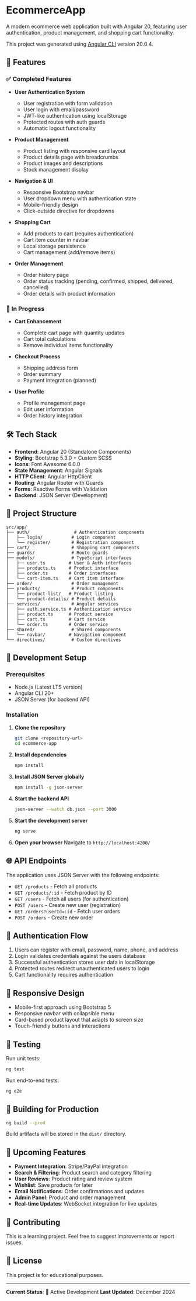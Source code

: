 # EcommerceApp

A modern ecommerce web application built with Angular 20, featuring user authentication, product management, and shopping cart functionality.

This project was generated using [Angular CLI](https://github.com/angular/angular-cli) version 20.0.4.

## 🚀 Features

### ✅ Completed Features
- **User Authentication System**
  - User registration with form validation
  - User login with email/password
  - JWT-like authentication using localStorage
  - Protected routes with auth guards
  - Automatic logout functionality

- **Product Management**
  - Product listing with responsive card layout
  - Product details page with breadcrumbs
  - Product images and descriptions
  - Stock management display

- **Navigation & UI**
  - Responsive Bootstrap navbar
  - User dropdown menu with authentication state
  - Mobile-friendly design
  - Click-outside directive for dropdowns

- **Shopping Cart**
  - Add products to cart (requires authentication)
  - Cart item counter in navbar
  - Local storage persistence
  - Cart management (add/remove items)

- **Order Management**
  - Order history page
  - Order status tracking (pending, confirmed, shipped, delivered, cancelled)
  - Order details with product information

### 🔄 In Progress
- **Cart Enhancement**
  - Complete cart page with quantity updates
  - Cart total calculations
  - Remove individual items functionality

- **Checkout Process**
  - Shipping address form
  - Order summary
  - Payment integration (planned)

- **User Profile**
  - Profile management page
  - Edit user information
  - Order history integration

## 🛠️ Tech Stack

- **Frontend**: Angular 20 (Standalone Components)
- **Styling**: Bootstrap 5.3.0 + Custom SCSS
- **Icons**: Font Awesome 6.0.0
- **State Management**: Angular Signals
- **HTTP Client**: Angular HttpClient
- **Routing**: Angular Router with Guards
- **Forms**: Reactive Forms with Validation
- **Backend**: JSON Server (Development)

## 📁 Project Structure

```
src/app/
├── auth/                 # Authentication components
│   ├── login/           # Login component
│   └── register/        # Registration component
├── cart/                # Shopping cart components
├── guards/              # Route guards
├── models/              # TypeScript interfaces
│   ├── user.ts         # User & Auth interfaces
│   ├── products.ts     # Product interface
│   ├── order.ts        # Order interfaces
│   └── cart-item.ts    # Cart item interface
├── order/               # Order management
├── products/            # Product components
│   ├── product-list/   # Product listing
│   └── product-details/ # Product details
├── services/            # Angular services
│   ├── auth.service.ts # Authentication service
│   ├── product.ts      # Product service
│   ├── cart.ts         # Cart service
│   └── order.ts        # Order service
├── shared/              # Shared components
│   └── navbar/         # Navigation component
└── directives/          # Custom directives
```

## 🔧 Development Setup

### Prerequisites
- Node.js (Latest LTS version)
- Angular CLI 20+
- JSON Server (for backend API)

### Installation

1. **Clone the repository**
   ```bash
   git clone <repository-url>
   cd ecommerce-app
   ```

2. **Install dependencies**
   ```bash
   npm install
   ```

3. **Install JSON Server globally**
   ```bash
   npm install -g json-server
   ```

4. **Start the backend API**
   ```bash
   json-server --watch db.json --port 3000
   ```

5. **Start the development server**
   ```bash
   ng serve
   ```

6. **Open your browser**
   Navigate to `http://localhost:4200/`

## 🌐 API Endpoints

The application uses JSON Server with the following endpoints:

- `GET /products` - Fetch all products
- `GET /products/:id` - Fetch product by ID
- `GET /users` - Fetch all users (for authentication)
- `POST /users` - Create new user (registration)
- `GET /orders?userId=:id` - Fetch user orders
- `POST /orders` - Create new order

## 🔐 Authentication Flow

1. Users can register with email, password, name, phone, and address
2. Login validates credentials against the users database
3. Successful authentication stores user data in localStorage
4. Protected routes redirect unauthenticated users to login
5. Cart functionality requires authentication

## 📱 Responsive Design

- Mobile-first approach using Bootstrap 5
- Responsive navbar with collapsible menu
- Card-based product layout that adapts to screen size
- Touch-friendly buttons and interactions

## 🧪 Testing

Run unit tests:
```bash
ng test
```

Run end-to-end tests:
```bash
ng e2e
```

## 🚀 Building for Production

```bash
ng build --prod
```

Build artifacts will be stored in the `dist/` directory.

## 🔮 Upcoming Features

- **Payment Integration**: Stripe/PayPal integration
- **Search & Filtering**: Product search and category filtering
- **User Reviews**: Product rating and review system
- **Wishlist**: Save products for later
- **Email Notifications**: Order confirmations and updates
- **Admin Panel**: Product and order management
- **Real-time Updates**: WebSocket integration for live updates

## 🤝 Contributing

This is a learning project. Feel free to suggest improvements or report issues.

## 📄 License

This project is for educational purposes.

---

**Current Status**: 🔄 Active Development
**Last Updated**: December 2024
